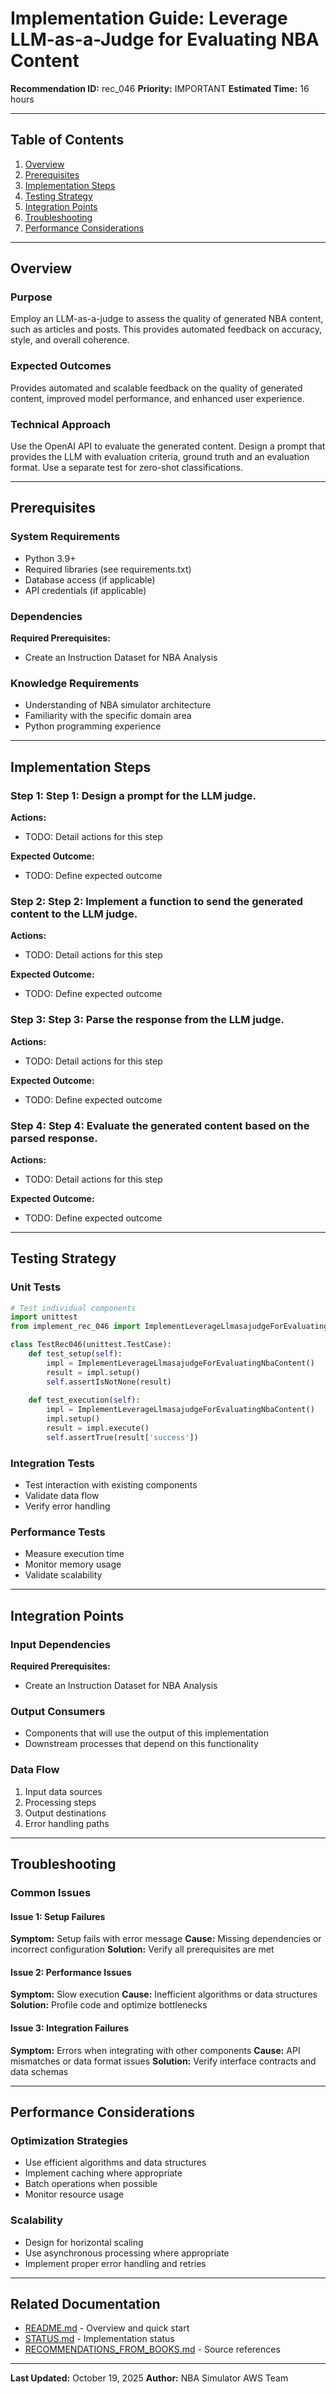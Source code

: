 # Implementation Guide: Leverage LLM-as-a-Judge for Evaluating NBA Content

**Recommendation ID:** rec_046
**Priority:** IMPORTANT
**Estimated Time:** 16 hours

---

## Table of Contents

1. [Overview](#overview)
2. [Prerequisites](#prerequisites)
3. [Implementation Steps](#implementation-steps)
4. [Testing Strategy](#testing-strategy)
5. [Integration Points](#integration-points)
6. [Troubleshooting](#troubleshooting)
7. [Performance Considerations](#performance-considerations)

---

## Overview

### Purpose

Employ an LLM-as-a-judge to assess the quality of generated NBA content, such as articles and posts. This provides automated feedback on accuracy, style, and overall coherence.

### Expected Outcomes

Provides automated and scalable feedback on the quality of generated content, improved model performance, and enhanced user experience.

### Technical Approach

Use the OpenAI API to evaluate the generated content. Design a prompt that provides the LLM with evaluation criteria, ground truth and an evaluation format. Use a separate test for zero-shot classifications.

---

## Prerequisites

### System Requirements

- Python 3.9+
- Required libraries (see requirements.txt)
- Database access (if applicable)
- API credentials (if applicable)

### Dependencies

**Required Prerequisites:**

- Create an Instruction Dataset for NBA Analysis


### Knowledge Requirements

- Understanding of NBA simulator architecture
- Familiarity with the specific domain area
- Python programming experience

---

## Implementation Steps

### Step 1: Step 1: Design a prompt for the LLM judge.

**Actions:**
- TODO: Detail actions for this step

**Expected Outcome:**
- TODO: Define expected outcome

### Step 2: Step 2: Implement a function to send the generated content to the LLM judge.

**Actions:**
- TODO: Detail actions for this step

**Expected Outcome:**
- TODO: Define expected outcome

### Step 3: Step 3: Parse the response from the LLM judge.

**Actions:**
- TODO: Detail actions for this step

**Expected Outcome:**
- TODO: Define expected outcome

### Step 4: Step 4: Evaluate the generated content based on the parsed response.

**Actions:**
- TODO: Detail actions for this step

**Expected Outcome:**
- TODO: Define expected outcome



---

## Testing Strategy

### Unit Tests

```python
# Test individual components
import unittest
from implement_rec_046 import ImplementLeverageLlmasajudgeForEvaluatingNbaContent

class TestRec046(unittest.TestCase):
    def test_setup(self):
        impl = ImplementLeverageLlmasajudgeForEvaluatingNbaContent()
        result = impl.setup()
        self.assertIsNotNone(result)
    
    def test_execution(self):
        impl = ImplementLeverageLlmasajudgeForEvaluatingNbaContent()
        impl.setup()
        result = impl.execute()
        self.assertTrue(result['success'])
```

### Integration Tests

- Test interaction with existing components
- Validate data flow
- Verify error handling

### Performance Tests

- Measure execution time
- Monitor memory usage
- Validate scalability

---

## Integration Points

### Input Dependencies

**Required Prerequisites:**

- Create an Instruction Dataset for NBA Analysis


### Output Consumers

- Components that will use the output of this implementation
- Downstream processes that depend on this functionality

### Data Flow

1. Input data sources
2. Processing steps
3. Output destinations
4. Error handling paths

---

## Troubleshooting

### Common Issues

#### Issue 1: Setup Failures

**Symptom:** Setup fails with error message
**Cause:** Missing dependencies or incorrect configuration
**Solution:** Verify all prerequisites are met

#### Issue 2: Performance Issues

**Symptom:** Slow execution
**Cause:** Inefficient algorithms or data structures
**Solution:** Profile code and optimize bottlenecks

#### Issue 3: Integration Failures

**Symptom:** Errors when integrating with other components
**Cause:** API mismatches or data format issues
**Solution:** Verify interface contracts and data schemas

---

## Performance Considerations

### Optimization Strategies

- Use efficient algorithms and data structures
- Implement caching where appropriate
- Batch operations when possible
- Monitor resource usage

### Scalability

- Design for horizontal scaling
- Use asynchronous processing where appropriate
- Implement proper error handling and retries

---

## Related Documentation

- [README.md](README.md) - Overview and quick start
- [STATUS.md](STATUS.md) - Implementation status
- [RECOMMENDATIONS_FROM_BOOKS.md](RECOMMENDATIONS_FROM_BOOKS.md) - Source references

---

**Last Updated:** October 19, 2025
**Author:** NBA Simulator AWS Team
